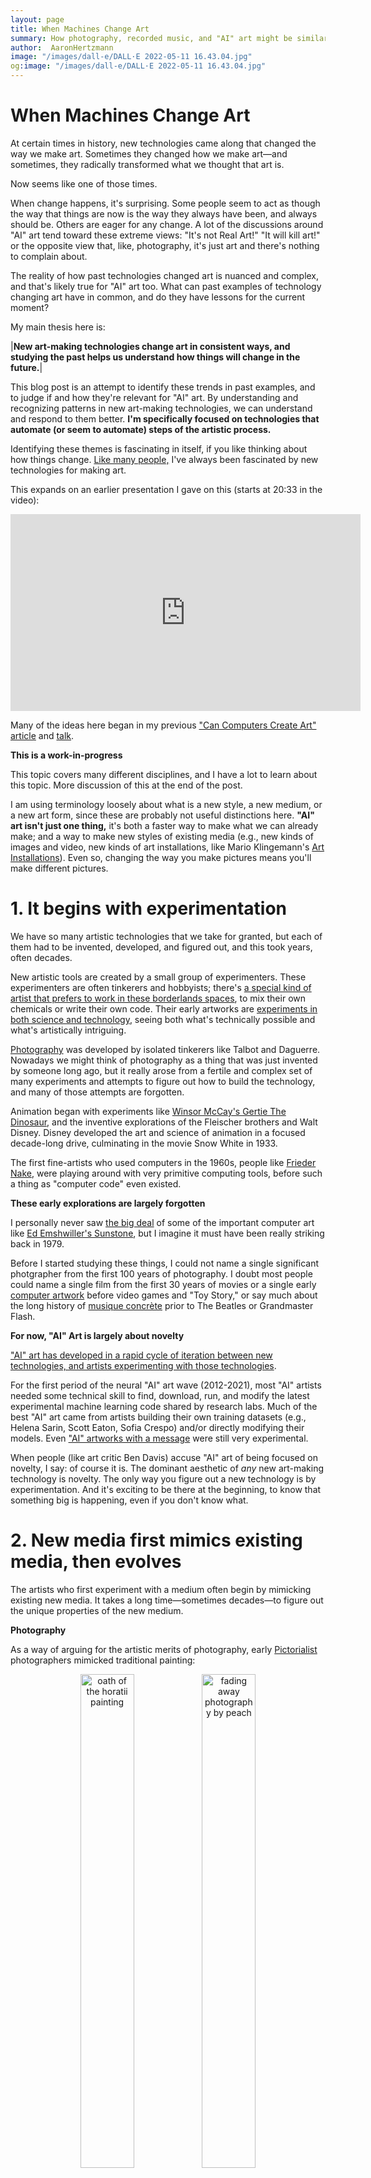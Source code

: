 ```yaml
---
layout: page
title: When Machines Change Art
summary: How photography, recorded music, and "AI" art might be similar.
author:  AaronHertzmann
image: "/images/dall-e/DALL·E 2022-05-11 16.43.04.jpg"
og:image: "/images/dall-e/DALL·E 2022-05-11 16.43.04.jpg"
---
```



# When Machines Change Art

At certain times in history, new technologies came along that changed the way we make art. Sometimes they changed how we make art—and sometimes, they radically transformed what we thought that art is.

Now seems like one of those times.

When change happens, it's surprising. Some people seem to act as though the way that things are now is the way they always have been, and always should be. Others are eager for any change.  A lot of the discussions around "AI" art tend toward these extreme views: "It's not Real Art!" "It will kill art!" or the opposite view that, like, photography, it's just art and there's nothing to complain about.

The reality of how past technologies changed art is nuanced and complex, and that's likely true for "AI" art too. What can past examples of technology changing art have in common, and do they have lessons for the current moment?

My main thesis here is:


|**New art-making technologies change art in consistent ways, and studying the past helps us understand how things will change in the future.**|

This blog post is an attempt to identify these trends in past examples, and to judge if and how they're relevant for "AI" art. 
By understanding and recognizing patterns in new art-making technologies, we can understand and respond to them better.  **I'm specifically focused on technologies that automate (or seem to automate) steps of the artistic process.**

Identifying these themes is fascinating in itself, if you like thinking about how things change.  [Like many people,](/2022/10/11/amateurs.html) I've always been fascinated by new technologies for making art.


This expands on an earlier presentation I gave on this (starts at 20:33 in the video):

<center>
<iframe width="560" height="315" src="https://www.youtube.com/embed/56P-f_Dcxx8?start=1236" title="YouTube video player" frameborder="0" allow="accelerometer; autoplay; clipboard-write; encrypted-media; gyroscope; picture-in-picture" allowfullscreen></iframe>
</center>

Many of the ideas here began in my previous ["Can Computers Create Art" article](https://www.mdpi.com/2076-0752/7/2/18) and [talk](https://www.youtube.com/watch?v=APkitEWqdKw).

**This is a work-in-progress**

This topic covers many different disciplines, and I have a lot to learn about this topic. More discussion of this at the end of the post.

I am using terminology loosely about what is a new style, a new medium, or a new art form, since these are probably not useful distinctions here.  **"AI" art isn't just one thing,** it's both a faster way to make what we can already make; and a way to make new styles of existing media (e.g., new kinds of images and video, new kinds of art installations, like Mario Klingemann's [Art Installations](https://underdestruction.com/2020/08/29/appropriate-response/)).   Even so, changing the way you make pictures means you'll make different pictures.

# 1. It begins with experimentation

We have so many artistic technologies that we take for granted, but each of them had to be invented, developed, and figured out, and this took years, often decades.

New artistic tools are created by a small group of experimenters. These experimenters are often tinkerers and hobbyists; there's [a special kind of artist that prefers to work in these borderlands spaces](/2022/10/11/amateurs.html), to mix their own chemicals or write their own code. Their early artworks are [experiments in both science and technology](/2022/10/26/experimentation.html), seeing both what's technically possible and what's artistically intriguing.

[Photography](/2022/08/29/photography-history.html) was developed by isolated tinkerers like Talbot and Daguerre. Nowadays we might think of photography as a thing that was just invented by someone long ago, but it really arose from a fertile and complex set of many experiments and attempts to figure out how to build the technology, and many of those attempts are forgotten.

Animation began with experiments like [Winsor McCay's Gertie The Dinosaur](https://en.wikipedia.org/wiki/Gertie_the_Dinosaur), and the inventive explorations of the Fleischer brothers and Walt Disney. Disney developed the art and science of animation in a focused decade-long drive, culminating in the movie Snow White in 1933. 

The first fine-artists who used computers in the 1960s, people like [Frieder Nake](https://en.wikipedia.org/wiki/Frieder_Nake), were playing around with very primitive computing tools, before such a thing as "computer code" even existed.

**These early explorations are largely forgotten** 

I personally never saw [the big deal](https://www.moma.org/collection/works/120542) of some of the important computer art like [Ed Emshwiller's Sunstone](https://www.youtube.com/watch?v=tMW15OajuKc), but I imagine it must have been really striking back in 1979. 

Before I started studying these things, I could not name a single significant photgrapher from the first 100 years of photography. I doubt most people could name a single film from the first 30 years of movies or a single early [computer artwork](https://en.wikipedia.org/wiki/Computer_art) before video games and "Toy Story," or say much about the long history of [musique concrète](https://en.wikipedia.org/wiki/Musique_concr%C3%A8te) prior to The Beatles or Grandmaster Flash.


**For now, "AI" Art is largely about novelty** 

["AI" art has developed in a rapid cycle of iteration between new technologies, and artists experimenting with those technologies](https://aaronhertzmann.com/2021/03/11/lifecycle.html). 

For the first period of the neural "AI" art wave (2012-2021), most "AI" artists needed some technical skill to find, download, run, and modify the latest experimental machine learning code shared by research labs.  Much of the best "AI" art came from artists building their own training datasets (e.g., Helena Sarin, Scott Eaton, Sofia Crespo) and/or directly modifying their models.  Even ["AI" artworks with a message](https://kcimc.medium.com/working-with-faces-e63a86391a93) were still very experimental.

When people (like art critic Ben Davis) accuse "AI" art of being focused on novelty, I say: of course it is. The dominant aesthetic of _any_ new art-making technology is novelty. The only way you figure out a new technology is by experimentation. And it's exciting to be there at the beginning, to know that something big is happening, even if you don't know what.




# 2. New media first mimics existing media, then evolves

The artists who first experiment with a medium often begin by mimicking existing new media. It takes a long time—sometimes decades—to figure out the unique properties of the new medium.

**Photography** 

As a way of arguing for the artistic merits of photography, early [Pictorialist](https://en.wikipedia.org/wiki/Pictorialism) photographers mimicked traditional painting:

<center>
<figure>
   <p float="left">
   <img src="../../../images/arthistory/david_painting.jpg" alt="oath of the horatii painting"  width="45%"/>&nbsp;<img src="../../../images/photohistory/peach.jpg" alt="fading away photography by peach" width="45%"/>
</p>
  <figcaption align="center"><i>Classical compositions in <a href="https://en.wikipedia.org/wiki/Oath_of_the_Horatii">painting (1784)</a> and <a href="https://en.wikipedia.org/wiki/Henry_Peach_Robinson">photography (1858)</a></i></figcaption>
</figure>
</center>

As photography matured, some painters decided that this kind of realism wasn't actually art, and created more hazy, impressionistic images, like Whister's Nocturne—which the Pictorialists then mimicked:

<center>
<figure>
   <p float="left">
   <img src="../../../images/arthistory/nocturne.jpg" alt="TODO"  width="45%"/>&nbsp;<img src="../../../images/photohistory/morning.jpg" alt="TODO" width="45%"/>
</p>
  <figcaption align="center"><i>Hazy atmospheric styles in <a href="https://en.wikipedia.org/wiki/Nocturne:_Blue_and_Gold_%E2%80%93_Old_Battersea_Bridge">painting (1872)</a> and <a href="https://en.wikipedia.org/wiki/Pictorialism#/media/File:Clarence_Hudson_White_-_Morning_-_Google_Art_Project.jpg">photography (1908)</a></i></figcaption>
</figure>
</center>

Two developments allowed photography to move beyond mimickry in the early 20th Century. First, the  growth of Modern Art both shifted the aesthetic cutting edge; "art" was no longer about illusionistic painting.  Second, photography had been recognized as an art form by major institutions.  Photographers like [Group f/64](https://en.wikipedia.org/wiki/Group_f/64) began to explore new directions, considering the unique properties of the photography as a medium, rather than trying to repeat past styles.


**Cinema** 

In 1895, the Lumière brothers made some of the first moving pictures:

<center>
<iframe width="560" height="315" src="https://www.youtube.com/embed/DEQeIRLxaM4" title="YouTube video player" frameborder="0" allow="accelerometer; autoplay; clipboard-write; encrypted-media; gyroscope; picture-in-picture" allowfullscreen></iframe>
</center>

It doesn't seem like much now, but, at the time, it must have been so amazing just to see the pictures move at all.  

Within a decade, people were telling stories with film. The early movies were much like filmed stage-plays, with a static camera, and actors making big gestures like Vaudevillians. It took several decades for artists to develop the language of film, including editing and camera techniques.  Here's a clip of media scholar Janet Murray summarizing this history:

<center>
<iframe width="560" height="315" src="https://www.youtube.com/embed/PyI_b_a_lNs?clip=Ugkx8Q7X89M3Pi2sPpahbz3y4pupBmnjUOoo&amp;clipt=EPi9CBjgvwo" title="YouTube video player" frameborder="0" allow="accelerometer; autoplay; clipboard-write; encrypted-media; gyroscope; picture-in-picture" allowfullscreen></iframe>
</center>
(sorry for the looping)

Cinema was invented in the 1890s, but the first movies we now think of as masterpieces arrived decades later, like Modern Times (1936), Snow White (1937), and Citizen Kane (1941). (Only if you are a film buff you can probably think of great films that came out earlier, like Buster Keaton's "The General" from 1927 or "Nosferatu".)

**Hip-Hop**

Or, consider the way **hip-hop** [began as house party music, repurposing funk records with turntable and fader](https://www.youtube.com/watch?v=10C-Q3NIlzU). 
The earliest rappers were inspired by [comedians](https://www.youtube.com/watch?v=NRS62nccwmw) and [poets](https://www.youtube.com/watch?v=QnJFhuOWgXg).  Then the DJs started scratching
<center>
<iframe width="560" height="315" src="https://www.youtube.com/embed/oA-OpvH4CIQ" title="YouTube video player" frameborder="0" allow="accelerometer; autoplay; clipboard-write; encrypted-media; gyroscope; picture-in-picture" allowfullscreen></iframe>
</center>
and turntablism and remixing and sampling culture went [far far from that original party music, into all sorts of far-out directions like jungle music](https://www.youtube.com/watch?v=5SaFTm2bcac).

Hip-hop started in the 1970s as fun party music, meant to be danced to and forgotten. In 2018, Kendrick Lamar won the Pulitzer Prize for Music.



**Computer art**

When people starting making art with computers, they started by conciously mimicking abstract artworks, like 
A. Michael Noll's 1964 [Computer Composition with Lines](http://dada.compart-bremen.de/item/artwork/5) and
Frieder Nake's 1995 [Hommage à Paul Klee](https://collections.vam.ac.uk/item/O211685/hommage-a-paul-klee-13965-print-nake-frieder/hommage-%C3%A0-paul-klee-13965-print-nake-frieder/), which explicitly mimicked previous abstract paintings.

**Does "AI Art" start out by mimicking?** 

Much of the history of "AI" art is imitation. Most commonly, [style transfer explicitly mimics existing artists](https://mrl.cs.nyu.edu/publications/image-analogies), with lots of "Van Gogh" and "Picasso" styles, and newer diffusion has a lot of ["in the style of"](/2022/05/25/dall-e.html). These are new styles in the spirit of existing artists rather than existing replications. 
More generally, aesthetically, a lot of "AI" art is about mimicking existing things: movie stills, conceptual art, 

The lessons of history is that this simulation is temporary: people aren't going to want "paintings in the style of Van Gogh" for very long (if they ever do). "AI" art may evolve into something very different.

One could also make the case that the popularity of [visual indeterminacy in GAN Art](https://direct.mit.edu/leon/article-abstract/53/4/424/96926/Visual-Indeterminacy-in-GAN-Art?redirectedFrom=fulltext) refers to [indeterminate visuals in Modern art](https://www.nytimes.com/interactive/2021/01/29/arts/design/juan-gris-cubism-collage.html), although without any specific reference in style.  It's more the feeling that's similar; GAN art often "feels like" Modern art because of the indeterminacy and ambiguity.



# 3. The Backlash ("This will kill art / This is Not Art")


The knee-jerk response to new technology is [often hyperbolic pessimism](https://www.amyorben.com/publication/2020_orben_pops/).  New technology can indeed have significantly negative impacts, but the initial backlash typically gets it completely wrong.

**Status quo bias**

In [a 1999 essay](https://douglasadams.com/dna/19990901-00-a.html), the novelist Douglas Adams wrote:

<p>
<div style="border:1px solid black; padding-left:10px; padding-top:10px">
I've come up with a set of rules that describe our reactions to technologies:
<ol>
<li> Anything that is in the world when you're born is normal and ordinary and is just a natural part of the way the world works.</li>
<li> Anything that's invented between when you're fifteen and thirty-five is new and exciting and revolutionary and you can probably get a career in it.</li>
<li> Anything invented after you’re thirty-five is against the natural order of things. </li>
</ol>
</div>
</p>

This is now called [Status Quo bias](https://en.wikipedia.org/wiki/Status_quo_bias), an emotional preference for the current state of things. In one recent study, [researchers' found evidence supporting Adams' description](https://journals.sagepub.com/doi/abs/10.1177/09567976221102868).
They described a new technology to participants, and, for each participant, told them a different year of the technology's invention. They repeated this for many technologies and participants, and they found that **peoples' judgments of whether a new technology is beneficial is best predicted by whether it was invented before or after they were born.**

There are numerous famous examples of people condemning new technologies. [Plato bemoaned that invention of writing would ruin ruin peoples' memories](https://people.umass.edu/sharris/in/e491ho/PlatoWriting.htm).  

Sociologists and psychologists have several theories why some people tend to predict catastrophe for new technologies. One possible explanation is that, for some people, it's hard to imagine the benefits of new inventions—which are diffuse and ambiguous—as compared to the very real prospect of losing something we have.  The positives and negatives are real, but they're often not the things that people are afraid of.

**We prefer the music of our formative years**

Something similar happens with artistic taste. So many times have I heard someone say "All of today's music sucks, it was better in the 90s" or "the 80s" or in the days of The Beatles and Elvis. Somehow it has all gone downhill since the speaker came of age.  Indeed, [numerous studies show that people prefer the music from their youth](https://journals.sagepub.com/doi/10.1177/2059204320965058). 

My favorite example came when, years ago, I bought a CD reissue of "Getz/Gilberto," the album that made "The Girl from Ipanema" famous, and it included <a href="https://coverartarchive.org/release/07965278-f955-44a5-b41f-ea03a2f3e303/28682913595.pdf">these liner notes by a jazz critic</a>:

<center>
<figure>
   <p float="left">
   <a href="../../../images/statusquo/getzgilberto.jpg"><img src="../../../images/statusquo/getzgilberto.jpg" alt="Liner notes for Getz/Gilberto reissue by Doug Ramsey" width="60%"/></a>
</p>
</figure>
</center>

For this critic, it was self-evident that pop music had become garbage by 1956, and was garbage ever since then.

**Wrong or impossible standards**

I often read things like "AI art is no good because it hasn't give me the same experience as a Rembrandt does", or whatever once provided the speaker with a profound experience.

In respected novelist and activist [Wendell Berry's 1987 essay on why he will never buy a computer for writing](https://classes.matthewjbrown.net/teaching-files/philtech/berry-computer.pdf), he writes (with obvious skepticism) that he will only respect computers as a writing tool when someone uses a computer to produce a work of art comparable to Dante.  Back in 1987 there probably hadn't been great literature written on computers, but surely there now has.   

It sounds a lot like [Disruptive Innovation](https://en.wikipedia.org/wiki/Disruptive_innovation), where established players dismiss new technology because it doesn't perform as well as the old thing according to the old standards. But, because it's cheaper and easier than the old thing, it serves more customers and eventually surpasses the old thing. It turns out that the old standards weren't eternal.
 

**At this early stage in "AI" Art, the Weirdness is the point.**

Some of the complaints about "AI" art complain about it looking "off," lacking the personal touch of hand-drawn art. It doesn't look like what we're used to; it doesn't work by the traditional standards of experts. It looks weird.

The weirdness is what makes it exciting; it's a sign that there's something new going on here, and we don't yet quite know what it is.  This kind of [weirdness only appeals to certain kinds of people](/2022/10/11/amateurs.html).

It's a sign that "AI" art isn't quite the same artform or tool as before, and that it functions subtly differently.


**Can technology be bad for art?** 

The effects of new technologies can be complex and nuanced. In the words of [Kranzberg's First Law](https://www.jstor.org/stable/3105385), "Technology is neither good nor bad; nor is it neutral".
On one hand, new distribution mechanisms can shift the balance of power, and I'll discuss this later.

But **I cannot think of a single example of a new artistic tool or medium that is objectively "bad for art."** In all the many times people have claimed that a new medium like photography is going to kill art, it's never been true. Not all technology has been great for art, but when a technology leads to "bad art"—like [Smell-o-Vision](https://en.wikipedia.org/wiki/Smell-O-Vision)—or it's artistically limited—like [autotune](https://en.wikipedia.org/wiki/Auto-Tune)—it doesn't last.  When people say these kinds of things about "AI" art, I cannot take these claims seriously, because this kind of claim has never ever been true in the past.  At worst, it'll be a fad, but never the death of art.

There are certainly those that bemoan new technologies, like Neil Postman's 1985 claim that [the success of television dumbed-down public discourse](https://en.wikipedia.org/wiki/Amusing_Ourselves_to_Death).  Perhaps television has been bad for society.  That doesn't mean that television is automatically an "artistically bad medium". That doesn't make it good for society, but neither is it neutral; the case isn't simple or clear-cut.

Can you think of a new artistic tool or medium that, decades later, we _regret as an art medium_? I cannot.








# 4. Changing skills, more creators ("This will kill jobs for artists")

On the other hand, the effect of technology on jobs is more nuanced and difficult, and a broad topic in general. Famously, [the Luddites](https://en.wikipedia.org/wiki/Luddite) were textile workers that [sabotaged](https://en.wikipedia.org/wiki/Sabotage#Etymology) new machines that replaced their jobs. New technologies do not eliminate the need for artists, but they transform the nature of the artistic process, and the kind of work.  The topic of how new technology affects jobs is an old one, widely studied by economists beyond just the discussion of art.

The effects are different for artistic media and distribution media.  Both the electronic synthesizer and music recording technology were predicted to kill art, and both did transform art, but in very different ways. In this essay I'm mostly talking about new artistic tools, but I'll come back to distribution media in the next section.




**Photography** did replace the need for portrait painters; most of them had to learn the new technology, as portrait studios replaced the inferior silhouette techniques and the more difficult and expensive portraiture. Photography replaced practical drafting skills for architecture and record-keeping, and displaced the veduta painters that sold who postcards to travelers in Italy. But, far more people can use photography to communicate today and make different kinds of art than could paint.
 
**Cinema**, in its early days, required big bulky cameras and lights. Film was developed on strips of film, and editing movies required physically cutting strips of film with scissors and taping them together; just managing all these strips of film was a lot of work. By the 80s, an indie filmmaker could do his own cinematography; the initial development of digital video editing replaced cutting strips of film with moving files around on a computer. Many of the jobs around cinematography and film editing were whittled. Nowadays, many of the videos we watch are made by a single person filming and editing on their phone and sharing on social media.  Filmmaking has gone from a massive, multiperson effort to something you can do alone in your living room. More people are making video—and sharing them on social media—than ever before. Yet, big budget filmmaking and TV are still massive enterprises, huge labor-intensive productions engaging large numbers of skilled crew and technicians.  As the technology has gotten better, the scale and breadth of filmmaking has expanded dramatically.

**The shift from hand-drawn to computer animation** provides one example of this. In the 1980s, Disney animators were scared of computers, fearing that computers would replace them entirely. But then Pixar built an extraordinarily-successful business of making computer-animated movies—directed, written, and animated by enormously talented artists. The computer didn't do the animation, it was a new animation tool. 

By the early 2000s, Disney's traditional cel animation business was in bad shape. Together with Pixar's success, they interpreted this as signalling the death of traditional cel animation. They  shut down cel animation in Burbank, and laid off any traditional animators that couldn't learn computer animation.  Once Disney bought Pixar, Pixar's leadership took over Disney animation and resurrected Disney cel animation, because they loved the traditional art form and Disney's history. Yet, [their first traditional animation wasn't considered successful enough](https://en.wikipedia.org/wiki/The_Princess_and_the_Frog#Impact,_debates,_and_legacy), and they gave up on traditional animation for good.  Audiences viewed it as old-fashioned.  Styles and tastes change, and technology is one of the driving factors.  

But now, there are opportunities for many more animators than before, because 3D computer animation makes smaller projects much more feasible, and computer animation is used throughout "live action" films. Avatar is basically a computer animated movie with occasional actors and sets.  VFX industry jobs are a mess now, but this is more about the business than the technology; Walt Disney had his own labor issues in the 1940s.

The Disney transition to computer animation is actually a lot more nuanced than that simple history. Disney animation faltered in the 2000s because of management dysfunction following the death of Frank Wells in a helicopter crash; most of those Disney animations were quite bad regardless of medium. "The Princess and The Frog" actually made a lot of money, just not the blockbuster success needed to justify its existence. Hand animation styles aren't actually dead; they're alive and well outside the US (using computers heavily in the process, as they had been at Disney), and Sony's fantastic Spider-Verse movies are an encouraging sign for stylistic innovation in American animation. 

When **Recorded music was invented**, musicians were worried it would take their jobs: why go listen to live music when you can buy a record and listen to it at home? 

In the 1920s, [the American Federation of Musicians (AFM) union decried music recording and forbid orchestras from recording albums](https://en.wikipedia.org/wiki/American_Federation_of_Musicians#Technology_and_legislation), a move that led to the growth of recorded folk music. 

Then, in 1927, the first movie with an audio soundtrack came out, and, within a few years, 20,000 live musicians lost their jobs performing in movie theatres.  The AFM launched [a campaign of newspaper advertisements against movie soundtracks](https://www.smithsonianmag.com/history/musicians-wage-war-against-evil-robots-92702721/), including some illustrations that could still be used today:

<center>
<figure>
   <p float="left">
   <img src="../../../images/cinemahistory/robot_sings_of_love.jpg" alt="1930 advertisement against recorded music in cinemas: the robot sings of love" width="60%"/>
</p>
</figure>
</center>

Then, in the 1930s, the AFM fought against the use of recorded music on the radio.

Obviously, use of movie soundtracks truly enlarged and invigorated the cinema artform: just the idea that you could have music specifically composed and recorded for the movie itself changed the genre, to say nothing of eidetic music, sound effects, and so on.  


**Lil Nas X** is another one of my favorite examples.  At one point he was just some unemployed guy in his bedroom, finding beats online and rapping over them. He found a beat by some Dutch guy making beats in his attic—that he'd made by sampling a Nine Inch Nails song—and licensed it for $30; Lil Nas X shared his song  ["Old Town Road,"](https://en.wikipedia.org/wiki/Old_Town_Road) online, and it became huge...  the megahit of 2019. 

<center>
<iframe title="New York Times Video - Embed Player" width="480" height="321" frameborder="0" scrolling="no" allowfullscreen="true" marginheight="0" marginwidth="0" id="nyt_video_player" src="https://www.nytimes.com/video/players/offsite/index.html?videoId=100000006445156"></iframe>
</center>

None of this would have been possible ten years ago. And imagine all the people involved in making, recording, and distributing a record 50 years ago.

**The Short-Term versus the Long-Term** 

These debates over technology's effects tend to mix up two different things: what happens to workers right now, and what happens over time.  

On one hand, it's hard to look back in history and say "we shouldn't have invented X just so that the people 100 years ago could have kept their jobs."  At what point do we decide that technological progress or artistic development should stop?  At what point in history did we make a mistake by continuing to invent new things or to develop new artistic styles, and why is "right now" somehow that time?  

On the other hand, it does seem heartbreaking and wrong to have a class of people left out in the cold if their skills become obsolete. In the past year, many working artists have shared their genuine anxiety and fear over what these technologies mean for their livelihoods and identities. Unfortunately, we here in the US do not have much of a social safety net, so, if you lose your employment for whatever reason, even just bad luck, you can really be out in the cold.

I've heard a lot of past stories of traditional artists—like illustrators and designed and the Disney animators mentioned above—who were left behind by the transition to digital tools a few decades ago.  Some could make the transition and some couldn't.  (To have it happen as a result of models trained from their own data feels much worse, but I think this is a totally separate issue intellectually, if not emotionally; see point 6 below.) 

Interestingly, in the 1930s, some countries musicians' unions [secured a fund to support performance musicians put out of work](https://timesmachine.nytimes.com/timesmachine/1929/11/17/92007058.html?pageNumber=164) by sound recording technology.



# 5. New distribution technologies shift the balance of power

In this post I am mainly talking about artistic tools and media, but it's also important to look at the adjacent topic of distribution media: the way new technologies change when, where, and how we buy and appreciate art also transform art.  A lot of the sins that people assign to new technologies are really around the new business shifts that they enable, rather than them being "bad art."

The role of new distribution platforms, [like recorded music](http://cup.columbia.edu/book/electric-sounds/9780231136761), is a big topic with [a long and complex history](https://medium.com/@Vinylmint/history-of-the-record-industry-1920-1950s-6d491d7cb606).  The technologies that enable mass distribution also tend to enable consolidation of power (unless there antitrust mechanisms are enforced); I enjoyed the book [Chokepoint Capitalism](https://www.penguinrandomhouse.com/books/710957/chokepoint-capitalism-by-cory-doctorow-and-rebecca-giblin/) on this topic.  [Here's their chapter on how online distribution for music have been a huge double-edged sword for musicians](https://www.wired.com/story/spotify-streaming-playlists-music/). 

Arguably there are fewer musicians now that we have recorded music; we see live performers far less often than we used to, and fewer actors.  It seems like families and friends used to entertain themselves with homemade music at home, a tradition I pine for, especially since I never learned to make music myself.

But there's a gray area: new distribution platforms lead to new styles of art. The transition from live performance to recorded music—and then to music sold in Long Playing (LP) records—changed music, leading to things like [album-oriented rock](https://en.wikipedia.org/wiki/Album-oriented_rock) and TikTok remixes (like Old Town Road) that are only possible with recorded media.  New distribution platforms create new media (but not the other way around).



# 6. External socioeconomic issues are reflected

New art technologies don't exist in a vacuum—they inherit the sociopolitical issues around them. Hip-hop came from dual turntables and faders—as deployed in funk party culture in poor New York neighborhoods. When hip-hop blew up in the 1980s, the backlash said "hip-hop isn't really music" or "it's degenerate:" this was partly a clash of aesthetics (when "it's not music" means "it doesn't sound like the music I grew up with"), but it was also mostly racism.

"AI" art suffers from many ethical issues. But, I argue, _these all reflect broader ethical issues of "AI."_ They aren't specifically about art; they're the ethical problems of "AI."  Specifically, whether or not it is "ok" to train models on peoples' data without their consent is a huge societal question that's much broader than where artistic training data comes from.  (From an artistic point of view, [inspiration and remix are essential to art throughout history](https://www.everythingisaremix.info/watch-the-series); it's just direct copying that's generally not been "ok".)  Racial bias and representation in image results have been a problem in search engines, automated ad targetting, and beyond; the question of what to do about it is similar to the question for image generation. And, misleadingly saying that the "AI" software is itself an artist reflects broader problems and potential harms of "AI" hype.

Perhaps the questions of "AI" art ethics will force a broader reckoning of some of the problems of "AI" ethics. Likewise, if we as a society conclude that it's ok to train models on peoples' data without their consent or involvement—which happens widely today—then it seems like the same principle should apply to "AI" art models as well (provided the outputs aren't direct copies).

In a way, the debate over "AI" art reminds me of the debate over [cultural appropriation](https://www.sfchronicle.com/food/restaurants/article/asian-cultural-appropriation-food-sf-soleil-ho-16172795.php), a complex set of conflicting norms around art and different communities that doesn't have an easy answer or resolution; important issues that often get reduced to caricatures.  But I don't think anyone argues seriously that White rock-and-roll is objectively worse than the Black music from which it was originally derived; it's not about the quality of the art, but the way it was produced and who benefitted.



# 7. We rethink what art is

[Different eras have had radically different notions of what art "is"](/2022/09/27/art-eras.html), and shifts in the definition of art are often spurred by technological change. The concept of an "artist" as a special category, distinct from "artisan", [didn't exist until the societal transformations spurred by the Industrial Revolution](/2022/09/27/art-eras.html). Painters like Raphael or Leonardo wouldn't have even recognized the way we talk about artists today; they were highly-skilled craftspeople for hire, like woodworkers or goldsmiths.

**Photography** [automated things thought to be the sole domain of human creativity and skill](/2022/08/29/photography-history.html). It led to a rethinking of what "art is" and [the Modern Art movement](/2022/09/27/art-eras.html).

**Hip-hop** grew—in part—from the technology of dual turntables with faders. Hip-hop relied heavily on remix and repurposing existing music, collaging it into something unrecognizably different. This led to a greater appreciation of the role of remix in art, from Homer to Shakepeare and beyond, and the idea that ["Everything is a remix"](https://www.everythingisaremix.info/watch-the-series), which [complicates simplistic notions of ownership and copyright](https://en.wikipedia.org/wiki/Remix_(book)).


Now, **"AI" art** promises something similar, as we attempt to grapple what it means when algorithms appear to be doing things that we thought were the sole domain of human creativity, and we need to revise our understanding of what an artist does and how they use these tools to make art—what wasn't creativity but skill, and what is the real essence of human creativity.



# "Laws": First Draft

A colleague recommended framing some of these ideas as "laws," and, after reading [Kranzberg talk about his laws](https://www.jstor.org/stable/3105385), it seems like it's a bit of an art to formulate them.  Here are a few first stabs at some possible laws:

|New technologies for making art are accused of threatening to "kill" art and make artists obsolete, but, in the long run, they actually enrich art and expand opportunities for artists.|

But conversely:

|New technology can hurt artists in the short-run by shifting the economic balance of power.|

I think these need work; it's an interesting exercise.


# This is a work-in-progress

I'm still developing these ideas, and it's an ambitious project.  This topic crosses many disciplines: Media Studies, Art History, History of Science, Psychology, Labor Economics, AI, Ethics, Disruptive Innovation, and maybe even critical theory and STS.   Just talking about the history of photography, or the Luddites, or dataset ethics _alone_ doesn't do justice to the topic.  There are a whole lot of different ideas here, and, really, there's enough here for a book.

I'm not an expert in many of these fields this topic covers (and maybe no one is).  I still have a lot to learn; next on my reading list are books by Lev Manovich and Marshall McLuhan.  I'd like to publish this as a paper someday, and would be interested in connecting with experts on this.  I'm not even sure where best to publish.   



<hr>
Thanks to Rif A. Saurous, Serge Belongie, and others who commented.

